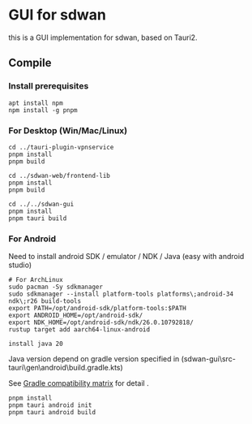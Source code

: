 # GUI for sdwan

this is a GUI implementation for sdwan, based on Tauri2.

## Compile

### Install prerequisites

```
apt install npm
npm install -g pnpm
```

### For Desktop (Win/Mac/Linux)

```
cd ../tauri-plugin-vpnservice
pnpm install
pnpm build

cd ../sdwan-web/frontend-lib
pnpm install
pnpm build

cd ../../sdwan-gui
pnpm install
pnpm tauri build
```

### For Android

Need to install android SDK / emulator / NDK / Java (easy with android studio)

```
# For ArchLinux
sudo pacman -Sy sdkmanager
sudo sdkmanager --install platform-tools platforms\;android-34 ndk\;r26 build-tools
export PATH=/opt/android-sdk/platform-tools:$PATH
export ANDROID_HOME=/opt/android-sdk/
export NDK_HOME=/opt/android-sdk/ndk/26.0.10792818/
rustup target add aarch64-linux-android

install java 20
```

Java version depend on gradle version specified in (sdwan-gui\src-tauri\gen\android\build.gradle.kts)

See [Gradle compatibility matrix](https://docs.gradle.org/current/userguide/compatibility.html) for detail .

```
pnpm install
pnpm tauri android init
pnpm tauri android build
```

